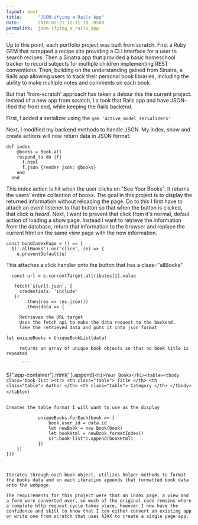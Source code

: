 ```yaml
---
layout: post
title:      "JSON-ifying a Rails App"
date:       2018-02-21 12:11:19 -0500
permalink:  json-ifying_a_rails_app
---
```



Up to this point, each portfolio project was built from scratch.  First a Ruby GEM that scrapped a recipe site providing a CLI interface for a user to search recipes.  Then a Sinatra app that provided a basic homeschool tracker to record subjects for multiple children implementing REST conventions.  Then, building on the understanding gained from Sinatra, a Rails app allowing users to track their personal book libraries, including the ability to make multiple notes and comments on each book.

But that 'from-scratch' approach has taken a detour this the current project.  Instead of a new app from scratch, I a took that Rails app and have JSON-ified the front end, while keeping the Rails backend.  

First, I added a serializer using the `gem 'active_model_serializers'`

Next, I modified my backend methods to handle JSON.  My index, show and create actions will now return data in JSON format:

```
def index
    @books = Book.all
    respond_to do |f|
      f.html
      f.json {render json: @books}
    end
  end
```
	
This index action is hit when the user clicks on "See Your Books".  It returns the users' entire collection of books. The goal in this project is to display the returned information without reloading the page.  Do to this I first have to attach an event listener to that button so that when the button is clicked, that click is *heard*.  Next, I want to prevent that click from it's normal, defaul action of loading a show page.  Instead I want to retrieve the information from the database, return that information to the browser and replace the current html on the same view page with the new information.


```
const bindIndexPage = () => {
  $('.allBooks').on('click', (e) => {
    e.preventDefault(e)
```

 This attaches a click handler onto the button that has a class="allBooks"
 
 ```
   const url = e.currentTarget.attributes[1].value

    fetch(`${url}.json`, {
      credentials: 'include'
    })
        .then(res => res.json())
        .then(data => {
```
    
		 Retrieves the URL target
		 Uses the fetch api to make the data request to the backend. 
		 Take the retrieved data and puts it into json format


`let uniqueBooks = UniqueBookList(data)`
				
		 returns an array of unique book objects so that no book title is repeated

          ```
  $(".app-container").html('').append(`<h1>Your Books</h1><table><tbody class='book-list'><tr>
                    <th class="table"> Title </th>
                    <th class="table"> Author </th>
                    <th class="table"> Category </th>
                    </tbody></table>`)
```

Creates the table format I will want to use as the display

```
				uniqueBooks.forEach(book => {
					book.user_id = data.id
					let newBook = new Book(book)
					let bookHtml = newBook.formatIndex()
					$(".book-list").append(bookHtml)
				})
		})
	})}
```


Iterates through each book object, utilizes helper methods to format the books data and on each iteration appends that formatted book data onto the webpage.

The requirements for this project were that an index page, a view and a form were converted over, so much of the original code remains where a complete http request cycle takes place, however I now have the confidence and skill to know that I can either convert an existing app or write one from scratch that uses AJAX to create a single page app.




